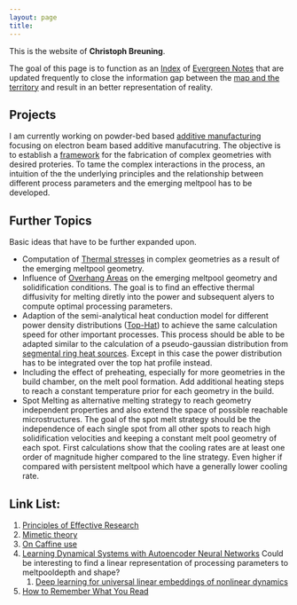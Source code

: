 ```yaml
---
layout: page
title: 
---
```

This is the website of **Christoph Breuning**.

The goal of this page is to function as an [Index](https://clearerthinkingpodcast.com/?ep=039) of [Evergreen Notes](https://notes.andymatuschak.org/Evergreen_notes) that are updated frequently to close the information gap between the [map and the territory](https://en.wikipedia.org/wiki/Map%E2%80%93territory_relation) and result in an better representation of reality.

## Projects
I am currently working on powder-bed based [additive manufacturing](https://en.wikipedia.org/wiki/3D_printing) focusing on electron beam based additive manufacutring. The objective is to establish a [framework](https://theexitstrategy.github.io/framework) for the fabrication of complex geometries with desired proteries. To tame the complex interactions in the process, an intuition of the the underlying principles and the relationship between different process parameters and the emerging meltpool has to be developed.

## Further Topics
Basic ideas that have to be further expanded upon.

-	Computation of [Thermal stresses](https://sci-hub.st/https://doi.org/10.4028/www.scientific.net/MSF.762.224) in complex geometries as a result of the emerging meltpool geometry.
-	Influence of [Overhang Areas](https://theexitstrategy.github.io/overhang) on the emerging meltpool geometry and solidification conditions. The goal is to find an effective thermal diffusivity for melting diretly into the power and subsequent alyers to compute optimal processing parameters.
- Adaption of the semi-analytical heat conduction model for different power density distributions ([Top-Hat](https://www.edmundoptics.eu/contentassets/a22cc770fce541438bb18385a20ebb07/why-use-a-flat-top-laser-beam-fig-1.png)) to achieve the same calculation speed for other important processes. This process should be able to be adapted similar to the calculation of a pseudo-gaussian distribution from [segmental ring heat sources](https://link.springer.com/content/pdf/10.1007/s11663-000-0022-2.pdf). Except in this case the power distribution has to be integrated over the top hat profile instead.
- Including the effect of preheating, especially for more geometries in the build chamber, on the melt pool formation. Add additional heating steps to reach a constant temperature prior for each geometry in the build.
- Spot Melting as alternative melting strategy to reach geometry independent properties and also extend the space of possible reachable microstructures. The goal of the spot melt strategy should be the independence of each single spot from all other spots to reach high solidification velocities and keeping a constant melt pool geometry of each spot. First calculations show that the cooling rates are at least one order of magnitude higher compared to the line strategy. Even higher if compared with persistent meltpool which have a generally lower cooling rate.

## Link List:
1.	[Principles of Effective Research](https://michaelnielsen.org/blog/principles-of-effective-research/)
2.	[Mimetic theory](https://en.wikipedia.org/wiki/Mimetic_theory)
3.	[On Caffine use](https://www.youtube.com/watch?v=mAPG18zNtXk&list=LL&index=1&t=601s)
4.  [Learning Dynamical Systems with Autoencoder Neural Networks](https://www.youtube.com/watch?v=KmQkDgu-Qp0) Could be interesting to find a linear representation of processing parameters to meltpooldepth and shape?
	1. [Deep learning for universal linear embeddings of nonlinear dynamics](https://www.nature.com/articles/s41467-018-07210-0.pdf) 
5. [How to Remember What You Read](https://fs.blog/2021/08/remember-books/)